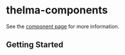 thelma-components
================

See the [component page](http://sepans.github.io/thelma-components) for more information.

## Getting Started

